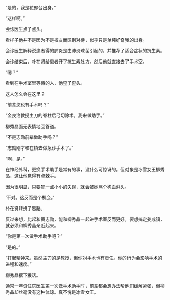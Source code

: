 “是的，我是花郎台出身。”

“这样啊。”

会诊医生点了点头。

看样子他并不是因为不是校友而区别对待，似乎只是单纯好奇我的出身。

会诊医生解释说患者得的肺炎是由肺炎球菌引起的，并推荐了适合症状的抗生素。

会诊结束后，朴在贤给患者开了抗生素处方。然后他就直接去了手术室。

“嗯？”

看到在手术室里等待的人，他歪了歪头。

这人怎么会在这里？

“前辈您也有手术吗？”

“金良洛教授主刀的脊柱后弓切除术。我来做助手。”

柳秀晶面无表情地回答道。

“不是志勋前辈做助手吗？”

“志勋刚才和在镇去做急诊手术了。”

“啊，是。”

在神经外科，更换手术助手是常有的事，没什么可惊讶的。但对象是冰雪女王柳秀晶，这让他觉得有点棘手。

因为很明显，只要犯一点小小的失误，就会被她骂个狗血淋头。

‘不对。这反而是个机会。’

朴在贤转换了思路。

反过来想，比起和黄志勋，能和柳秀晶一起进手术室反而更好。要想搞定姜成镇，就必须和柳秀晶亲近起来。

“你是第一次做手术助手吧？”

“是的。”

“打起精神来。虽然主刀的是教授，但你对手术也有责任。你的行为会影响手术的进程和速度。”

柳秀晶撂下狠话。

通常一年资住院医生第一次做手术助手时，前辈都会想办法帮他们缓解紧张，但柳秀晶却丝毫没有这种体谅。真不愧是冰雪女王。